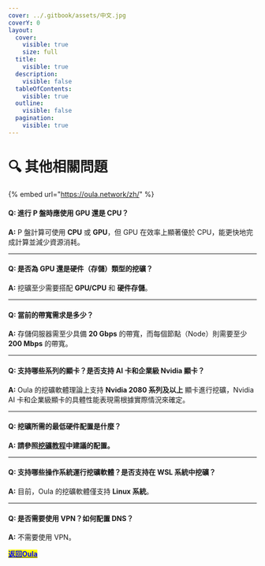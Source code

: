 ```yaml
---
cover: ../.gitbook/assets/中文.jpg
coverY: 0
layout:
  cover:
    visible: true
    size: full
  title:
    visible: true
  description:
    visible: false
  tableOfContents:
    visible: true
  outline:
    visible: false
  pagination:
    visible: true
---
```


# 🔍 其他相關問題

{% embed url="https://oula.network/zh/" %}

#### **Q: 進行 P 盤時應使用 GPU 還是 CPU？**

**A:** P 盤計算可使用 **CPU** 或 **GPU**，但 GPU 在效率上顯著優於 CPU，能更快地完成計算並減少資源消耗。

***

#### **Q: 是否為 GPU 還是硬件（存儲）類型的挖礦？**

**A:** 挖礦至少需要搭配 **GPU/CPU** 和 **硬件存儲**。

***

#### **Q: 當前的帶寬需求是多少？**

**A:** 存儲伺服器需至少具備 **20 Gbps** 的帶寬，而每個節點（Node）則需要至少 **200 Mbps** 的帶寬。

***

#### **Q: 支持哪些系列的顯卡？是否支持 AI 卡和企業級 Nvidia 顯卡？**

**A:** Oula 的挖礦軟體理論上支持 **Nvidia 2080 系列及以上** 顯卡進行挖礦，Nvidia AI 卡和企業級顯卡的具體性能表現需根據實際情況來確定。

***

#### **Q: 挖礦所需的最低硬件配置是什麼？**

**A: 請參照**[**挖礦教程**](<../kai-shi-wa-kuang/publish-your-docs (1).md#ruan-jian-he-ying-jian-huan-jing-jian-yi-pei-zhi>)**中建議的配置。**

***

#### **Q: 支持哪些操作系統運行挖礦軟體？是否支持在 WSL 系統中挖礦？**

**A:** 目前，Oula 的挖礦軟體僅支持 **Linux 系統**。

***

#### **Q: 是否需要使用 VPN？如何配置 DNS？**

**A:** 不需要使用 VPN。





[<mark style="color:blue;">**返回Oula**</mark>](https://oula.network/zh/login)
